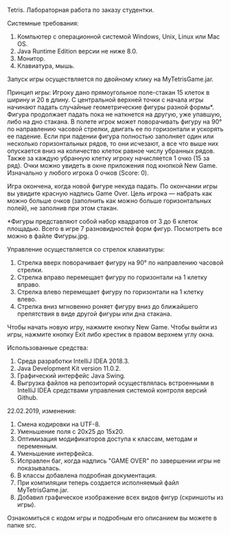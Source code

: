 Tetris. Лабораторная работа по заказу студентки.

Системные требования:
1. Компьютер с операционной системой Windows, Unix, Linux или Mac OS.
2. Java Runtime Edition версии не ниже 8.0.
3. Монитор.
4. Клавиатура, мышь.

Запуск игры осуществляется по двойному клику на MyTetrisGame.jar.

Принцип игры: 
Игроку дано прямоугольное поле-стакан 15 клеток в ширину и 20 в длину. С центральной верхней точки с начала игры начинают падать случайные геометрические фигуры разной формы*. Фигура продолжает падать пока не наткнется на другую, уже упавшую, либо на дно стакана. В полете игрок может поворачивать фигуру на 90° по направлению часовой стрелки, двигать ее по горизонтали и ускорять ее падение. Если при падении фигура полностью заполняет один или несколько горизонтальных рядов, то они исчезают, а все что выше них опускается вниз на количество клеток равное числу убранных рядов. Также за каждую убранную клетку игроку начисляется 1 очко (15 за ряд). Очки можно увидеть в окне приложения под кнопкой New Game. Изначально у любого игрока 0 очков (Score: 0).

Игра окончена, когда новой фигуре некуда падать. По окончании игры вы увидите красную надпись Game Over. Цель игрока — набрать как можно больше очков (заполнить как можно больше горизонтальных полей), не заполнив при этом стакан.

*Фигуры представляют собой набор квадратов от 3 до 6 клеток площадью. Всего в игре 7 разновидностей форм фигур. Посмотреть все можно в файле Фигуры.jpg.

Управление осуществляется со стрелок клавиатуры:
1. Стрелка вверх поворачивает фигуру на 90° по направлению часовой стрелки.
2. Стрелка вправо перемещает фигуру по горизонтали на 1 клетку вправо.
3. Стрелка влево перемещает фигуру по горизонтали на 1 клетку влево.
4. Стрелка вниз мгновенно роняет фигуру вниз до ближайшего препятствия в виде другой фигуры или дна стакана.

Чтобы начать новую игру, нажмите кнопку New Game.
Чтобы выйти из игры, нажмите кнопку Exit либо крестик в правом верхнем углу окна.

Использованные средства:
1. Среда разработки IntelliJ IDEA 2018.3.
2. Java Development Kit version 11.0.2.
3. Графический интерфейс Java Swing.
4. Выгрузка файлов на репозиторий осуществлялась встроенными в IntelliJ IDEA средствами управления системой контроля версий Github.

22.02.2019, изменения:
1. Смена кодировки на UTF-8.
2. Уменьшение поля с 20х25 до 15х20.
3. Оптимизация модификаторов доступа к классам, методам и переменным.
4. Уменьшение интерфейса.
5. Исправлен баг, когда надпись "GAME OVER" по завершении игры не показывалась.
6. В классы добавлена подробная документация.
7. При компиляции теперь создается исполняемый файл MyTetrisGame.jar.
8. Добавил графическое изображение всех видов фигур (скриншоты из игры).

Ознакомиться с кодом игры и подробным его описанием вы можете в папке src.
